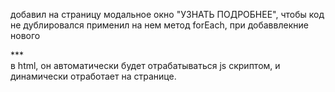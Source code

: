 добавил на страницу модальное окно "УЗНАТЬ ПОДРОБНЕЕ", чтобы код не дублировался применил на нем метод forEach,
при добаввлекние нового <div class="info-header-tab">***</div> в html, он автоматически будет отрабатываться js скриптом, и динамически отработает на странице.

